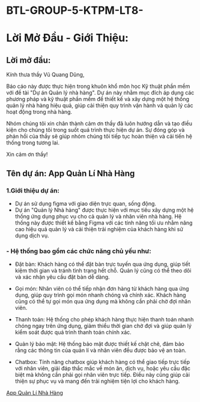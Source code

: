 # BTL-GROUP-5-KTPM-LT8-
# Lời Mở Đầu - Giới Thiệu:
## Lời mở đầu:
Kính thưa thầy Vũ Quang Dũng,

Báo cáo này được thực hiện trong khuôn khổ môn học Kỹ thuật phần mềm với đề tài "Dự án Quản lý nhà hàng". Dự án này nhằm mục đích áp dụng các phương pháp và kỹ thuật phần mềm để thiết kế và xây dựng một hệ thống quản lý nhà hàng hiệu quả, giúp cải thiện quy trình vận hành và quản lý các hoạt động trong nhà hàng.

Nhóm chúng tôi xin chân thành cảm ơn thầy đã luôn hướng dẫn và tạo điều kiện cho chúng tôi trong suốt quá trình thực hiện dự án. Sự đóng góp và phản hồi của thầy sẽ giúp nhóm chúng tôi tiếp tục hoàn thiện và cải tiến hệ thống trong tương lai.

Xin cảm ơn thầy!
## Tên dự án: App Quản Lí Nhà Hàng
### 1.Giới thiệu dự án:
- Dự án sử dụng figma với giao diện trực quan, sống động.
- Dự án "Quản lý Nhà hàng" được thực hiện với mục tiêu xây dựng một hệ thống ứng dụng phục vụ cho cả quản lý và nhân viên nhà hàng. Hệ thống này được thiết kế bằng Figma với các tính năng tối ưu nhằm nâng cao hiệu quả quản lý và cải thiện trải nghiệm của khách hàng khi sử dụng dịch vụ.

### - Hệ thống bao gồm các chức năng chủ yếu như:

- Đặt bàn: Khách hàng có thể đặt bàn trực tuyến qua ứng dụng, giúp tiết kiệm thời gian và tránh tình trạng hết chỗ. Quản lý cũng có thể theo dõi và xác nhận yêu cầu đặt bàn dễ dàng.

- Gọi món: Nhân viên có thể tiếp nhận đơn hàng từ khách hàng qua ứng dụng, giúp quy trình gọi món nhanh chóng và chính xác. Khách hàng cũng có thể tự gọi món qua ứng dụng mà không cần phải chờ đợi nhân viên.

- Thanh toán: Hệ thống cho phép khách hàng thực hiện thanh toán nhanh chóng ngay trên ứng dụng, giảm thiểu thời gian chờ đợi và giúp quản lý kiểm soát được quá trình thanh toán chính xác.

- Quản lý bảo mật: Hệ thống bảo mật được thiết kế chặt chẽ, đảm bảo rằng các thông tin của quản lí và nhân viên đều được bảo vệ an toàn.

- Chatbox: Tính năng chatbox giúp khách hàng có thể giao tiếp trực tiếp với nhân viên, giải đáp thắc mắc về món ăn, dịch vụ, hoặc yêu cầu đặc biệt mà không cần phải gọi nhân viên trực tiếp. Điều này cũng giúp cải thiện sự phục vụ và mang đến trải nghiệm tiện lợi cho khách hàng.


[App Quản Lí Nhà Hàng](https://www.figma.com/proto/BvB6AN4TY4kEFnxniykP77/App-qu%E1%BA%A3n-l%C3%AD-nh%C3%A0-h%C3%A0ng?node-id=113-4544&t=pkWkIBkISGMoPkx3-1)




